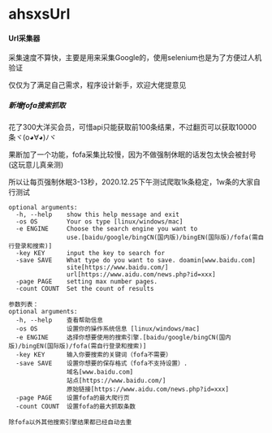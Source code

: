 # ahsxsUrl

#### Url采集器

采集速度不算快，主要是用来采集Google的，使用selenium也是为了方便过人机验证

仅仅为了满足自己需求，程序设计新手，欢迎大佬提意见

##### 新增fofa搜索抓取

花了300大洋买会员，可惜api只能获取前100条结果，不过翻页可以获取10000条ヾ(o◕∀◕)ﾉヾ

果断加了一个功能，fofa采集比较慢，因为不做强制休眠的话发包太快会被封号(这玩意儿真亲测)

所以让每页强制休眠3-13秒，2020.12.25下午测试爬取1k条稳定，1w条的大家自行测试

```
optional arguments:
  -h, --help    show this help message and exit
  -os OS        Your os type [linux/windows/mac]
  -e ENGINE     Choose the search engine you want to
                use.[baidu/google/bingCN(国内版)/bingEN(国际版)/fofa(需自行登录和搜索)]
  -key KEY      input the key to search for
  -save SAVE    What type do you want to save. doamin[www.baidu.com]
                site[https://www.baidu.com/]
                url[https://www.aidu.com/news.php?id=xxx]
  -page PAGE    setting max number pages.
  -count COUNT  Set the count of results
  
参数列表：
optional arguments:
  -h, --help    查看帮助信息
  -os OS        设置你的操作系统信息 [linux/windows/mac]
  -e ENGINE     选择你想要使用的搜索引擎.[baidu/google/bingCN(国内版)/bingEN(国际版)/fofa(需自行登录和搜索)]
  -key KEY      输入你要搜索的关键词（fofa不需要）
  -save SAVE    设置你想要的保存格式（fofa不支持设置）. 
  				域名[www.baidu.com]
                站点[https://www.baidu.com/]
                原始链接[https://www.aidu.com/news.php?id=xxx]
  -page PAGE    设置fofa的最大爬行页
  -count COUNT  设置fofa的最大抓取条数
  
除fofa以外其他搜索引擎结果都已经自动去重
```

  
